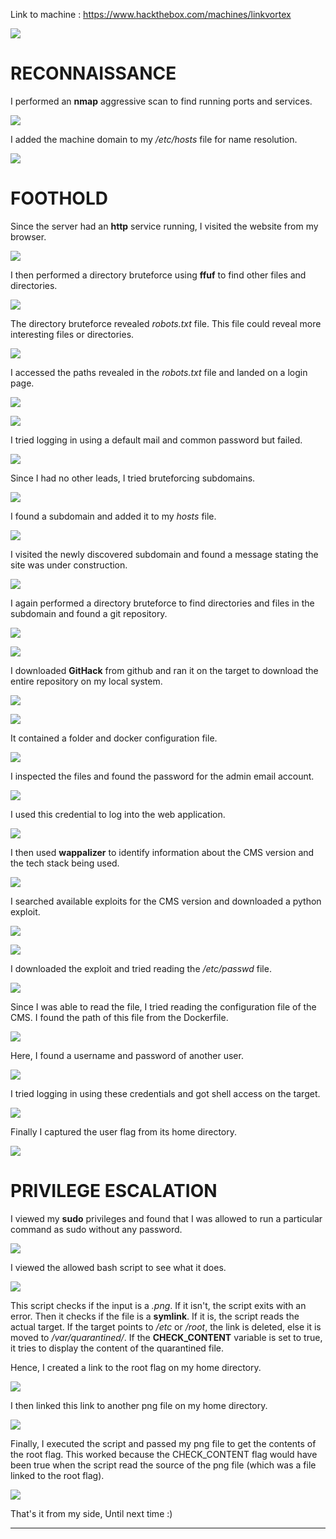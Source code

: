 
Link to machine : https://www.hackthebox.com/machines/linkvortex

![](IMAGES/x.png)

# RECONNAISSANCE

I performed an **nmap** aggressive scan to find running ports and services.

![](IMAGES/1.png)

I added the machine domain to my */etc/hosts* file for name resolution.

![](IMAGES/2.png)

# FOOTHOLD

Since the server had an **http** service running, I visited the website from my browser.

![](IMAGES/3.png)

I then performed a directory bruteforce using **ffuf** to find other files and directories.

![](IMAGES/4.png)

The directory bruteforce revealed *robots.txt* file. This file could reveal more interesting files or directories.

![](IMAGES/5.png)

I accessed the paths revealed in the *robots.txt* file and landed on a login page.

![](IMAGES/6.png)

![](IMAGES/7.png)

I tried logging in using a default mail and common password but failed.

![](IMAGES/8.png)

Since I had no other leads, I tried bruteforcing subdomains.

![](IMAGES/9.png)

I found a subdomain and added it to my *hosts* file.

![](IMAGES/10.png)

I visited the newly discovered subdomain and found a message stating the site was under construction.

![](IMAGES/11.png)

I again performed a directory bruteforce to find directories and files in the subdomain and found a git repository.

![](IMAGES/12.png)

![](IMAGES/13.png)

I downloaded **GitHack** from github and ran it on the target to download the entire repository on my local system.

![](IMAGES/14.png)

![](IMAGES/15.png)

It contained a folder and docker configuration file.

![](IMAGES/16.png)

I inspected the files and found the password for the admin email account.

![](IMAGES/17.png)

I used this credential to log into the web application.

![](IMAGES/18.png)

I then used **wappalizer** to identify information about the CMS version and the tech stack being used.

![](IMAGES/19.png)

I searched available exploits for the CMS version and downloaded a python exploit.

![](IMAGES/20.png)

![](IMAGES/21.png)

I downloaded the exploit and tried reading the */etc/passwd* file.

![](IMAGES/22.png)

Since I was able to read the file, I tried reading the configuration file of the CMS. I found the path of this file from the Dockerfile.

![](IMAGES/23.png)

Here, I found a username and password of another user.

![](IMAGES/24.png)

I tried logging in using these credentials and got shell access on the target.

![](IMAGES/25.png)

Finally I captured the user flag from its home directory.

![](IMAGES/26.png)

# PRIVILEGE ESCALATION

I viewed my **sudo** privileges and found that I was allowed to run a particular command as sudo without any password.

![](IMAGES/27.png)

I viewed the allowed bash script to see what it does.

![](IMAGES/28.png)

This script checks if the input is a *.png*. If it isn't, the script exits with an error. Then it checks if the file is a **symlink**. If it is, the script reads the actual target. If the target points to */etc* or */root*, the link is deleted, else it is moved to */var/quarantined/*. If the **CHECK_CONTENT** variable is set to true, it tries to display the content of the quarantined file.

Hence, I created a link to the root flag on my home directory.

![](IMAGES/29.png)

I then linked this link to another png file on my home directory.

![](IMAGES/30.png)

Finally, I executed the script and passed my png file to get the contents of the root flag. This worked because the CHECK_CONTENT flag would have been true when the script read the source of the png file (which was a file linked to the root flag).

![](IMAGES/31.png)

That's it from my side, Until next time :)

---
